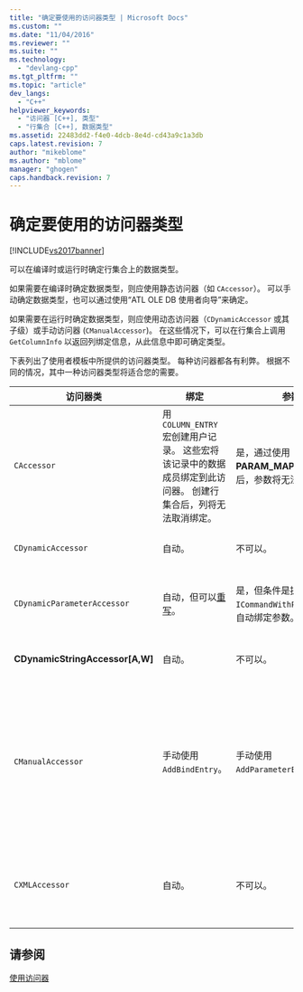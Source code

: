 ```yaml
---
title: "确定要使用的访问器类型 | Microsoft Docs"
ms.custom: ""
ms.date: "11/04/2016"
ms.reviewer: ""
ms.suite: ""
ms.technology: 
  - "devlang-cpp"
ms.tgt_pltfrm: ""
ms.topic: "article"
dev_langs: 
  - "C++"
helpviewer_keywords: 
  - "访问器 [C++], 类型"
  - "行集合 [C++], 数据类型"
ms.assetid: 22483dd2-f4e0-4dcb-8e4d-cd43a9c1a3db
caps.latest.revision: 7
author: "mikeblome"
ms.author: "mblome"
manager: "ghogen"
caps.handback.revision: 7
---
```

# 确定要使用的访问器类型
[!INCLUDE[vs2017banner](../../assembler/inline/includes/vs2017banner.md)]

可以在编译时或运行时确定行集合上的数据类型。  
  
 如果需要在编译时确定数据类型，则应使用静态访问器（如 `CAccessor`）。  可以手动确定数据类型，也可以通过使用“ATL OLE DB 使用者向导”来确定。  
  
 如果需要在运行时确定数据类型，则应使用动态访问器（`CDynamicAccessor` 或其子级）或手动访问器 \(`CManualAccessor`\)。  在这些情况下，可以在行集合上调用 `GetColumnInfo` 以返回列绑定信息，从此信息中即可确定类型。  
  
 下表列出了使用者模板中所提供的访问器类型。  每种访问器都各有利弊。  根据不同的情况，其中一种访问器类型将适合您的需要。  
  
|访问器类|绑定|参数|注释|  
|----------|--------|--------|--------|  
|`CAccessor`|用 `COLUMN_ENTRY` 宏创建用户记录。  这些宏将该记录中的数据成员绑定到此访问器。  创建行集合后，列将无法取消绑定。|是，通过使用 **PARAM\_MAP** 宏项。  绑定后，参数将无法取消绑定。|速度最快的访问器，因为代码数量较少。|  
|`CDynamicAccessor`|自动。|不可以。|当不知道行集合中的数据类型时很有用。|  
|`CDynamicParameterAccessor`|自动，但可以[重写](../../data/oledb/overriding-a-dynamic-accessor.md)。|是，但条件是提供程序支持 `ICommandWithParameters`。  自动绑定参数。|速度比 `CDynamicAccessor` 慢，但对于调用一般存储过程很有用。|  
|**CDynamicStringAccessor\[A,W\]**|自动。|不可以。|将在数据存储区中存取的数据作为字符串数据检索。|  
|`CManualAccessor`|手动使用 `AddBindEntry`。|手动使用 `AddParameterEntry`。|非常快；参数和列只绑定一次。  您自己确定要使用的数据类型。（有关示例，请参见 [DBVIEWER](http://msdn.microsoft.com/zh-cn/07620f99-c347-4d09-9ebc-2459e8049832) 示例）。比 `CDynamicAccessor` 或 `CAccessor` 需要更多的代码。  更类似于直接调用 OLE DB。|  
|`CXMLAccessor`|自动。|不可以。|将在数据存储区中存取的数据作为字符串数据检索，并将其格式化为带有 XML 标记的数据。|  
  
## 请参阅  
 [使用访问器](../../data/oledb/using-accessors.md)